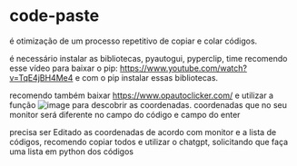 # code-paste

é otimização de um processo repetitivo de copiar e colar códigos.

é necessário instalar as bibliotecas, pyautogui, pyperclip, time
recomendo esse vídeo para baixar o pip: https://www.youtube.com/watch?v=TqE4jBH4Me4
e com o pip instalar essas bibliotecas.

recomendo também baixar https://www.opautoclicker.com/ e utilizar a função ![image](https://github.com/user-attachments/assets/e1728871-77a5-4276-82e3-c2278dcc9bb9) para descobrir as coordenadas.
coordenadas que no seu monitor será diferente no campo do código e campo do enter

precisa ser Editado as coordenadas de acordo com monitor e a lista de códigos, recomendo copiar todos e utilizar o chatgpt, solicitando que faça uma lista em python dos códigos



